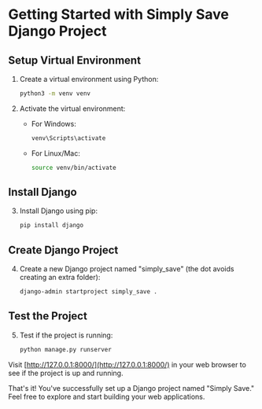 # Getting Started with Simply Save Django Project

## Setup Virtual Environment

1. Create a virtual environment using Python:

    ```bash
    python3 -m venv venv
    ```

2. Activate the virtual environment:

    - For Windows:

        ```bash
        venv\Scripts\activate
        ```

    - For Linux/Mac:

        ```bash
        source venv/bin/activate
        ```

## Install Django

3. Install Django using pip:

    ```bash
    pip install django
    ```

## Create Django Project

4. Create a new Django project named "simply_save" (the dot avoids creating an extra folder):

    ```bash
    django-admin startproject simply_save .
    ```

## Test the Project

5. Test if the project is running:

    ```bash
    python manage.py runserver
    ```

Visit [http://127.0.0.1:8000/](http://127.0.0.1:8000/) in your web browser to see if the project is up and running.

That's it! You've successfully set up a Django project named "Simply Save." Feel free to explore and start building your web applications.
